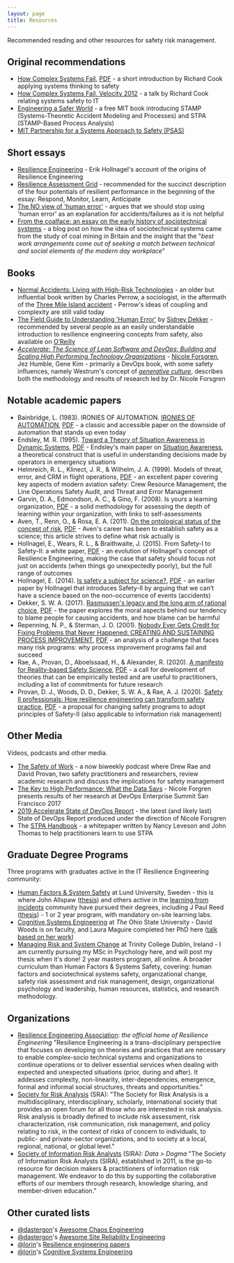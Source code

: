 ```yaml
---
layout: page
title: Resources
---
```


Recommended reading and other resources for safety risk management.

## Original recommendations

* [How Complex Systems Fail](https://how.complexsystems.fail), [PDF](https://web.archive.org/web/20200709194039/http://web.mit.edu/2.75/resources/random/How%20Complex%20Systems%20Fail.pdf) - a short introduction by Richard Cook applying systems thinking to safety
* [How Complex Systems Fail, Velocity 2012](https://www.youtube.com/watch?v=2S0k12uZR14) - a talk by Richard Cook relating systems safety to IT
* [Engineering a Safer World](https://mitpress.mit.edu/books/engineering-safer-world) - a free MIT book introducing STAMP (Systems-Theoretic Accident Modeling and Processes) and STPA (STAMP-Based Process Analysis)
* [MIT Partnership for a Systems Approach to Safety (PSAS)](https://psas.scripts.mit.edu/home/)

## Short essays

* [Resilience Engineering](https://erikhollnagel.com/ideas/resilience-engineering.html) - Erik Hollnagel's account of the origins of Resilience Engineering
* [Resilience Assessment Grid](https://erikhollnagel.com/ideas/resilience%20assessment%20grid.html) - recommended for the succinct description of the four potentials of resilient performance in the beginning of the essay: Respond, Monitor, Learn, Anticipate
* [The NO view of 'human error'](https://erikhollnagel.com/ideas/no-view-of-human-error.html) - argues that we should stop using 'human error' as an explanation for accidents/failures as it is not helpful
* [From the coalface: an essay on the early history of sociotechnical systems](https://eight2late.wordpress.com/2015/04/07/from-the-coalface-an-essay-on-the-early-history-of-sociotechnical-systems/) - a blog post on how the idea of sociotechnical systems came from the study of coal mining in Britain and the insight that the "*best work arrangements come out of seeking a match between technical and social elements of the modern day workplace*"

## Books

* [Normal Accidents: Living with High-Risk Technologies](https://en.wikipedia.org/wiki/Normal_Accidents) - an older but influential book written by Charles Perrow, a sociologist, in the aftermath of the [Three Mile Island accident](https://en.wikipedia.org/wiki/Three_Mile_Island_accident) - Perrow's ideas of coupling and complexity are still valid today
* [The Field Guide to Understanding 'Human Error'](https://www.routledge.com/The-Field-Guide-to-Understanding-Human-Error-3rd-Edition/Dekker/p/book/9781472439055) by [Sidney Dekker](https://sidneydekker.com) - recommended by several people as an easily understandable introduction to resilience engineering concepts from safety, also available on [O’Reilly](https://www.oreilly.com/library/view/the-field-guide/9781317031833/)
* *[Accelerate: The Science of Lean Software and DevOps: Building and Scaling High Performing Technology Organizations](https://itrevolution.com/book/accelerate/)* - [Nicole Forsgren](https://nicolefv.com), Jez Humble, Gene Kim - primarily a DevOps book, with some safety influences, namely Westrum's concept of [*generative culture*](https://cloud.google.com/solutions/devops/devops-culture-westrum-organizational-culture), describes both the methodology and results of research led by Dr. Nicole Forsgren

## Notable academic papers

* Bainbridge, L. (1983). IRONIES OF AUTOMATION. [IRONIES OF AUTOMATION](https://www.sciencedirect.com/science/article/pii/B9780080293486500269?via%3Dihub), [PDF](https://ckrybus.com/static/papers/Bainbridge_1983_Automatica.pdf) - a classic and accessible paper on the downside of automation that stands up even today
* Endsley, M. R. (1995). [Toward a Theory of Situation Awareness in Dynamic Systems](https://journals.sagepub.com/doi/10.1518/001872095779049543), [PDF](https://www.researchgate.net/profile/Mica_Endsley/publication/210198492_Endsley_MR_Toward_a_Theory_of_Situation_Awareness_in_Dynamic_Systems_Human_Factors_Journal_371_32-64/links/548f61bf0cf214269f263b08.pdf) - Endsley's main paper on [Situation Awareness](https://en.wikipedia.org/wiki/Situation_awareness), a theoretical construct that is useful in understanding decisions made by operators in emergency situations
* Helmreich, R. L., Klinect, J. R., & Wilhelm, J. A. (1999). Models of threat, error, and CRM in flight operations, [PDF](https://www.flightsafety.org/files/models_of_threat_error.pdf) - an excellent paper covering key aspects of modern aviation safety: Crew Resource Management, the Line Operations Safety Audit, and Threat and Error Management
* Garvin, D. A., Edmondson, A. C., & Gino, F. (2008). Is yours a learning organization, [PDF](https://www.researchgate.net/profile/Amy_Edmondson/publication/5440662_Is_Yours_a_Learning_Organization/links/0fcfd5057191e297d0000000/Is-Yours-a-Learning-Organization.pdf) - a solid methodology for assessing the depth of learning within your organization, with links to self-assessments
* Aven, T., Renn, O., & Rosa, E. A. (2011). [On the ontological status of the concept of risk](https://www.sciencedirect.com/science/article/pii/S0925753511000981?via%3Dihub), [PDF](https://www.academia.edu/34623476/On_the_ontological_status_of_the_concept_of_risk) - Aven's career has been to establish safety as a science; this article strives to define what risk actually is
* Hollnagel, E., Wears, R. L., & Braithwaite, J. (2015). From Safety-I to Safety-II: a white paper, [PDF](https://www.england.nhs.uk/signuptosafety/wp-content/uploads/sites/16/2015/10/safety-1-safety-2-whte-papr.pdf) - an evolution of Hollnagel's concept of Resilience Engineering, making the case that safety should focus not just on accidents (when things go unexpectedly poorly), but the full range of outcomes
* Hollnagel, E. (2014). [Is safety a subject for science?](https://doi.org/10.1016/j.ssci.2013.07.025), [PDF](https://www.academia.edu/22733547/Is_safety_a_subject_for_science) - an earlier paper by Hollnagel that introduces Safety-II by arguing that we can’t have a science based on the non-occurrence of events (accidents)
* Dekker, S. W. A. (2017). [Rasmussen's legacy and the long arm of rational choice](https://www.sciencedirect.com/science/article/abs/pii/S0003687016300254?via%3Dihub), [PDF](https://sidneydekker.com/wp-content/uploads/2017/09/RasmussenLongArm.pdf) - the paper explores the moral aspects behind our tendency to blame people for causing accidents, and how blame can be harmful
* Repenning, N. P., & Sterman, J. D. (2001). [Nobody Ever Gets Credit for Fixing Problems that Never Happened: CREATING AND SUSTAINING PROCESS IMPROVEMENT](https://doi.org/10.2307/41166101), [PDF](http://scripts.mit.edu/~jsterman/docs/Repenning-2001-NobodyEverGetsCredit.pdf) - an analysis of a challenge that faces many risk programs: why process improvement programs fail and succeed
* Rae, A., Provan, D., Aboelssaad, H., & Alexander, R. (2020). [A manifesto for Reality-based Safety Science](https://doi.org/10.1016/j.ssci.2020.104654), [PDF](https://www.researchgate.net/profile/Andrew_Rae/publication/339289702_A_manifesto_for_Reality-based_Safety_Science/links/5e755d6d4585157b9a4da1dc/A-manifesto-for-Reality-based-Safety-Science.pdf) - a call for development of theories that can be empirically tested and are useful to practitioners, including a list of commitments for future research
* Provan, D. J., Woods, D. D., Dekker, S. W. A., & Rae, A. J. (2020). [Safety II professionals: How resilience engineering can transform safety practice](https://doi.org/10.1016/j.ress.2019.106740), [PDF](https://research-repository.griffith.edu.au/bitstream/handle/10072/389308/Provan268657-Published.pdf?sequence=5) - a proposal for changing safety programs to adopt principles of Safety-II (also applicable to information risk management)

## Other Media

Videos, podcasts and other media.

* [The Safety of Work](https://safetyofwork.com) - a now biweekly podcast where Drew Rae and David Provan, two safety practitioners and researchers, review academic research and discuss the implications for safety management
* [The Key to High Performance: What the Data Says](https://www.youtube.com/watch?v=RBuPlMTXuFc&t=25s) - Nicole Forgren presents results of her research at DevOps Enterprise Summit San Francisco 2017
* [2019 Accelerate State of DevOps Report](https://research.google/pubs/pub48455/) - the latest (and likely last) State of DevOps Report produced under the direction of Nicole Forsgren
* The [STPA Handbook](https://psas.scripts.mit.edu/home/materials/) - a whitepaper written by Nancy Leveson and John Thomas to help practitioners learn to use STPA

## Graduate Degree Programs

Three programs with graduates active in the IT Resilience Engineering community:

* [Human Factors & System Safety](https://www.humanfactors.lth.se) at Lund University, Sweden - this is where John Allspaw ([thesis](https://lup.lub.lu.se/student-papers/search/publication/8084520)) and others active in the [learning from incidents](https://www.learningfromincidents.io) community have pursued their degrees, including J Paul Reed ([thesis](https://lup.lub.lu.se/student-papers/search/publication/8966930)) - 1 or 2 year program, with mandatory on-site learning labs.
* [Cognitive Systems Engineering](https://ise.osu.edu/faculty-research/cognitive-systems-engineering) at *The* Ohio State University - David Woods is on faculty, and Laura Maguire completed her PhD here ([talk based on her work](https://www.infoq.com/presentations/incident-command-system/))
* [Managing Risk and System Change](https://psychology.tcd.ie/postgraduate/msc-riskandchange/) at Trinity College Dublin, Ireland - I am currently pursuing my MSc in Psychology here, and will post my thesis when it's done! 2 year masters program, all online. A broader curriculum than Human Factors & Systems Safety, covering: human factors and sociotechnical systems safety, organizational change, safety risk assessment and risk management, design, organizational psychology and leadership, human resources, statistics, and research methodology.

## Organizations

* [Resilience Engineering Association](https://www.resilience-engineering-association.org): *the official home of Resilience Engineering* "Resilience Engineering is a trans-disciplinary perspective that focuses on developing on theories and practices that are necessary to enable complex-socio technical systems and organizations to continue operations or to deliver essential services when dealing with expected and unexpected situations (prior, during and after). It addesses complexity, non-linearity, inter-dependencies, emergence, formal and informal social structures, threats and opportunities."
* [Society for Risk Analysis](https://www.sra.org) (SRA): "The Society for Risk Analysis is a multidisciplinary, interdisciplinary, scholarly, international society that provides an open forum for all those who are interested in risk analysis. Risk analysis is broadly defined to include risk assessment, risk characterization, risk communication, risk management, and policy relating to risk, in the context of risks of concern to individuals, to public- and private-sector organizations, and to society at a local, regional, national, or global level."
* [Society of Information Risk Analysts](https://www.societyinforisk.org) (SIRA): *Data > Dogma* "The Society of Information Risk Analysts (SIRA), established in 2011, is the go-to resource for decision makers & practitioners of information risk management. We endeavor to do this by supporting the collaborative efforts of our members through research, knowledge sharing, and member-driven education."

## Other curated lists

* [@dastergon](https://dastergon.gr)'s [Awesome Chaos Engineering](https://github.com/dastergon/awesome-chaos-engineering)
* [@dastergon](https://dastergon.gr)'s [Awesome Site Reliability Engineering](https://github.com/dastergon/awesome-sre)
* [@lorin](http://lorinhochstein.org)'s [Resilience engineering papers](https://github.com/lorin/resilience-engineering)
* [@lorin](http://lorinhochstein.org)'s [Cognitive Systems Engineering](https://github.com/lorin/cognitive-systems-engineering)
